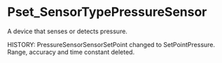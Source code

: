 # Pset_SensorTypePressureSensor

A device that senses or detects pressure.
<!-- end of short definition -->
 HISTORY: PressureSensorSensorSetPoint changed to SetPointPressure. Range, accuracy and time constant deleted.
